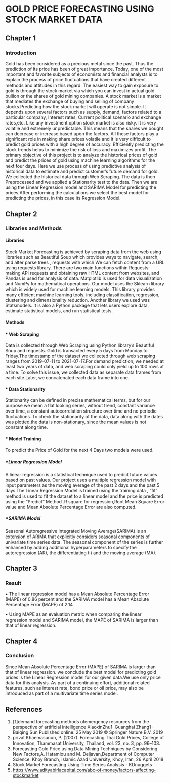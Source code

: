 #                                                                   GOLD PRICE FORECASTING USING STOCK MARKET DATA

## Chapter 1

### Introduction

Gold has been considered as a precious metal since the past. Thus the prediction of its price has been of great importance. Today, one of the most important and favorite subjects of economists and financial analysts is to explain the process of price fluctuations that have created different methods and attitudes in this regard. The easiest way to gain exposure to gold is through the stock market via which you can invest in actual gold bullion or the shares of gold mining companies. A stock market is a market that mediates the exchange of buying and selling of company stocks.Predicting how the stock market will operate is not simple. It depends upon several factors such as supply, demand, factors related to a particular company, Interest rates, Current political scenario and exchange rates,etc. Like any investment option stock market is also risky. It is very volatile and extremely unpredictable. This means that the shares we bought can decrease or increase based upon the factors. All these factors play a significant role in making share prices volatile and it is very difficult to predict gold prices with a high degree of accuracy. Efficiently predicting the stock trends helps to minimize the risk of loss and maximizes profit.
The primary objective of this project is to analyze the historical prices of gold and predict the prices of gold using machine learning algorithms for the next four days. Here we use process of using predictive analysis of historical data to estimate and predict customer’s future demand for gold. We collected the historical data through Web Scraping. The data is then Preprocessed and we applied a Stationarity test to the data. Then we are using the Linear Regression model and SARIMA Model for predicting the prices.After performing the calculations we select the best model for predicting the prices, in this case its Regression Model.

## Chapter 2

### Libraries and Methods

#### **Libraries**

Stock Market Forecasting is achieved by scraping data from the web using libraries such as Beautiful Soup which provides ways to navigate, search, and alter parse trees , requests with which We can fetch content from a URL using requests library. There are two main functions within Requests: making API requests and obtaining raw HTML content from websites, and Pandas is used for analysis of data.
Matplotlib is used for data visualization and NumPy for mathematical operations. Our model uses the Sklearn library which is widely used for machine learning models. This library provides many efficient machine learning tools, including classification, regression, clustering and dimensionality reduction. Another library we used was Statsmodels. It is also a Python package that lets users explore data, estimate statistical models, and run statistical tests.

#### **Methods**

#### * Web Scraping
Data is collected through Web Scraping using Python library’s Beautiful Soup and requests. Gold is transacted every 5 days from Monday to Friday.The timestamp of the dataset we collected through web scraping ranges from 2019-07-11 to 2021-07-17.For demand prediction, we needed at least two years of data, and web scraping could only yield up to 100 rows at a time. To solve this issue, we collected data as separate data frames from each site.Later, we concatenated each data frame into one.

#### * Data Stationarity

Stationarity can be defined in precise mathematical terms, but for our purpose we mean a flat looking series, without trend, constant variance over time, a constant autocorrelation structure over time and no periodic fluctuations. To check the stationarity of the data, data along with the dates was plotted.the data is non-stationary, since the mean values is not constant along time.

#### * Model Training

To predict the Price of Gold for the next 4 Days two models were used.

#####  *Linear Regression Model

A linear regression is a statistical technique used to predict future values based on past values. Our project uses a multiple regression model with input parameters as the moving average of the past 2 days and the past 5 days.The Linear Regression Model is trained using the training data , “fit” method is used to fit the dataset to a linear model and the price is predicted using the “Predict” Method .R square for regression,Root Mean Square Error value and Mean Absolute Percentage Error are also computed.

#####  *SARIMA Model

Seasonal Autoregressive Integrated Moving Average(SARIMA) is an extension of ARIMA that explicitly considers seasonal components of univariate time series data. The seasonal component of the series is further enhanced by adding additional hyperparameters to specify the autoregression (AR), the differentiating (I) and the moving average (MA).

## Chapter 3 

### Result

• The linear regression model has a Mean Absolute Percentage Error (MAPE) of 0.86 percent and the SARIMA model has a Mean Absolute Percentage Error (MAPE) of 2.14

• Using MAPE as an evaluation metric when comparing the linear regression model and SARIMA model, the MAPE of SARIMA is larger than that of linear regression.

## Chapter 4

### Conclusion

Since Mean Absolute Percentage Error (MAPE) of SARIMA is larger than that of linear regression. we conclude the best model for predicting gold prices is the Linear Regression model for our given data.We use only price data for this analysis. As part of a continuing effort, additional related features, such as interest rate, bond price or oil price, may also be introduced as part of a multivariate time series model.

## References

1. [1]demand forecasting methods ofemergency resources from the perspective of artificial intelligence XiaoxinZhu1· Guanghai Zhang1 · Baiqing Sun Published online: 25 May 2019 © Springer Nature B.V. 2019
2. privat Khaemasunun, P. (2007). Forecasting Thai Gold Prices, College of Innovation, Thammasat University, Thailand, vol. 23, no. 3, pp. 96–103.
3. Forecasting Gold Price using Data Mining Techniques by Considering New Factors,A. Hatamlou and M. Deljavan,Department of Computer Science, Khoy Branch, Islamic Azad University, Khoy, Iran, 26 April 2018
4. Stock Market Forecasting Using Time Series Analysis - KDnuggets
5. https://www.adityabirlacapital.com/abc-of-money/factors-affecting-stockmarket

